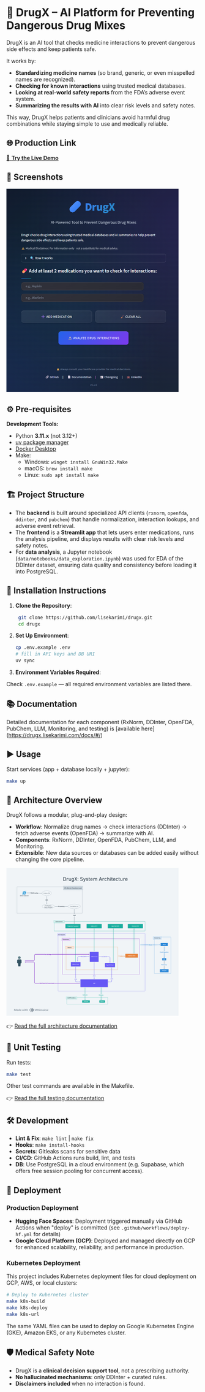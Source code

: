 # 💊 DrugX – AI Platform for Preventing Dangerous Drug Mixes

DrugX is an AI tool that checks medicine interactions to prevent dangerous side effects and keep patients safe.

It works by:
- **Standardizing medicine names** (so brand, generic, or even misspelled names are recognized).
- **Checking for known interactions** using trusted medical databases.
- **Looking at real-world safety reports** from the FDA’s adverse event system.
- **Summarizing the results with AI** into clear risk levels and safety notes.

This way, DrugX helps patients and clinicians avoid harmful drug combinations while staying simple to use and medically reliable.

## 🌐 Production Link
[🚀 **Try the Live Demo**](https://drugx.lisekarimi.com)

## 📸 Screenshots
<img src="https://github.com/lisekarimi/drugx/blob/main/assets/img/fullpage.png?raw=true" alt="DrugX interface" width="450">

## ⚙️ Pre-requisites
**Development Tools:**
- Python **3.11.x** (not 3.12+)
- [uv package manager](https://docs.astral.sh/uv/getting-started/installation/)
- [Docker Desktop](https://www.docker.com/products/docker-desktop/)
- Make:
  - Windows: `winget install GnuWin32.Make`
  - macOS: `brew install make`
  - Linux: `sudo apt install make`

## 🏗️ Project Structure
- The **backend** is built around specialized API clients (`rxnorm`, `openfda`, `ddinter`, and `pubchem`) that handle normalization, interaction lookups, and adverse event retrieval.
- The **frontend** is a **Streamlit app** that lets users enter medications, runs the analysis pipeline, and displays results with clear risk levels and safety notes.
- For **data analysis**, a Jupyter notebook (`data/notebooks/data_exploration.ipynb`) was used for EDA of the DDInter dataset, ensuring data quality and consistency before loading it into PostgreSQL.

## 🚀 Installation Instructions

1. **Clone the Repository**:
   ```bash
    git clone https://github.com/lisekarimi/drugx.git
    cd drugx
    ```

2. **Set Up Environment**:

   ```bash
   cp .env.example .env
   # fill in API keys and DB URI
   uv sync
   ```

3. **Environment Variables Required**:

Check `.env.example` — all required environment variables are listed there.

## 📚 Documentation

Detailed documentation for each component (RxNorm, DDInter, OpenFDA, PubChem, LLM, Monitoring, and testing) is [available here] (https://drugx.lisekarimi.com/docs/#/)

## ▶️ Usage

Start services (app + database locally + jupyter):

```bash
make up
```

## 🧭 Architecture Overview

DrugX follows a modular, plug-and-play design:
- **Workflow**: Normalize drug names → check interactions (DDInter) → fetch adverse events (OpenFDA) → summarize with AI.
- **Components**: RxNorm, DDInter, OpenFDA, PubChem, LLM, and Monitoring.
- **Extensible**: New data sources or databases can be added easily without changing the core pipeline.

<img src="https://github.com/lisekarimi/drugx/blob/main/assets/img/archi.png?raw=true" alt="DrugX interface" width="450">


👉 [Read the full architecture documentation](https://drugx.lisekarimi.com/docs/#/architecture)

## 🧪 Unit Testing

Run tests:

```bash
make test
```
Other test commands are available in the Makefile.

👉 [Read the full testing documentation](https://drugx.lisekarimi.com/docs/#/test)

## 🛠️ Development

- **Lint & Fix**: `make lint` | `make fix`
- **Hooks**: `make install-hooks`
- **Secrets**: Gitleaks scans for sensitive data
- **CI/CD**: GitHub Actions runs build, lint, and tests
- **DB**: Use PostgreSQL in a cloud environment (e.g. Supabase, which offers free session pooling for concurrent access).

## 🚀 Deployment

### Production Deployment
- **Hugging Face Spaces**: Deployment triggered manually via GitHub Actions when "deploy" is committed (see `.github/workflows/deploy-hf.yml` for details)
- **Google Cloud Platform (GCP)**: Deployed and managed directly on GCP for enhanced scalability, reliability, and performance in production.

### Kubernetes Deployment
This project includes Kubernetes deployment files for cloud deployment on GCP, AWS, or local clusters:

```bash
# Deploy to Kubernetes cluster
make k8s-build
make k8s-deploy
make k8s-url
```

The same YAML files can be used to deploy on Google Kubernetes Engine (GKE), Amazon EKS, or any Kubernetes cluster.

## 🛡️ Medical Safety Note

* DrugX is a **clinical decision support tool**, not a prescribing authority.
* **No hallucinated mechanisms**: only DDInter + curated rules.
* **Disclaimers included** when no interaction is found.

